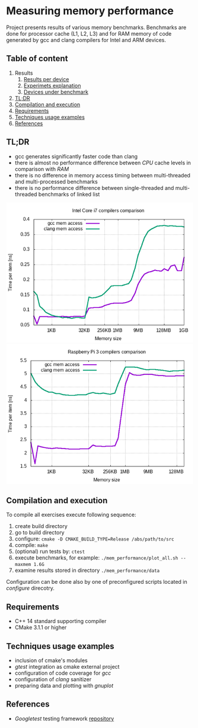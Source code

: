 # Measuring memory performance

Project presents results of various memory benchmarks.
Benchmarks are done for processor cache (L1, L2, L3) and for RAM memory of code generated by gcc and clang compilers for Intel and ARM devices.


## Table of content

1. Results
    1. [Results per device](doc/README.md#results)
    2. [Experimets explanation](doc/README.md#experiments_exp)
    3. [Devices under benchmark](doc/README.md#devices)
2. [TL;DR](#tldr)
3. [Compilation and execution](#compilation)
4. [Requirements](#requirements)
5. [Techniques usage examples](#techniques)
6. [References](#references)


## <a name="tldr"></a>TL;DR

* gcc generates significantly faster code than clang
* there is almost no performance difference between *CPU* cache levels in comparison with *RAM*
* there is no difference in memory access timing between multi-threaded and multi-processed benchmarks
* there is no performance difference between single-threaded and multi-threaded benchmarks of linked list


![Intel Core i7 compilers comparison](doc/i7/vector_st_comparison.png "Intel Core i7 compilers comparison")
![Raspberry Pi 3 compilers comparison](doc/rpi3/vector_st_comparison.png "Raspberry Pi 3 compilers comparison")


## <a name="compilation"></a>Compilation and execution

To compile all exercises execute following sequence:
1. create build directory
2. go to build directory
3. configure: ```cmake -D CMAKE_BUILD_TYPE=Release /abs/path/to/src```
4. compile: ```make```
5. (optional) run tests by: ```ctest```
6. execute benchmarks, for example: ```./mem_performance/plot_all.sh --maxmem 1.6G```
7. examine results stored in directory ```./mem_performance/data```

Configuration can be done also by one of preconfigured scripts located in *configure* direcotry.


## Requirements

- C++ 14 standard supporting compiler
- CMake 3.1.1 or higher


## <a name="techniques"></a>Techniques usage examples

- inclusion of cmake's modules
- *gtest* integration as cmake external project
- configuration of code coverage for *gcc*
- configuration of *clang* sanitizer
- preparing data and plotting with *gnuplot*


## References

- *Googletest* testing framework [repository](https://github.com/google/googletest)
